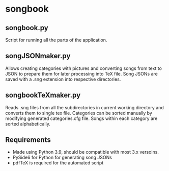   # songbook
  
  ## songbook.py
  
  Script for running all the parts of the application.

  ## songJSONmaker.py

  Allows creating categories with pictures and converting songs from text to JSON to prepare them for later processing into TeX file. Song JSONs are saved with a .sng extension into respective directories.

  ## songbookTeXmaker.py

  Reads .sng files from all the subdirectories in current working directory and converts them to single tex file. Categories can be sorted manually by modifying generated categories.cfg file. Songs within each category are sorted alphabetically.
  
  ## Requirements
  
  - Made using Python 3.9, should be compatible with most 3.x versoins.
  - PySide6 for Python for generating song JSONs
  - pdfTeX is required for the automated script

